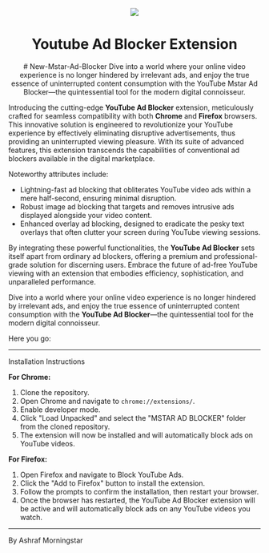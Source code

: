<p align="center">
  <img src="https://raw.githubusercontent.com/AshrafMorningstar/New-Mstar-Ad-Blocker/blob/main/images/Last%20LOGO.png">
</p>
<h1 align="center"> Youtube Ad Blocker Extension </h1>
<p align="center">
# New-Mstar-Ad-Blocker
Dive into a world where your online video experience is no longer hindered by irrelevant ads, and enjoy the true essence of uninterrupted content consumption with the YouTube Mstar Ad Blocker—the quintessential tool for the modern digital connoisseur.

Introducing the cutting-edge **YouTube Ad Blocker** extension, meticulously crafted for seamless compatibility with both **Chrome** and **Firefox** browsers. This innovative solution is engineered to revolutionize your YouTube experience by effectively eliminating disruptive advertisements, thus providing an uninterrupted viewing pleasure. With its suite of advanced features, this extension transcends the capabilities of conventional ad blockers available in the digital marketplace.

Noteworthy attributes include:

- Lightning-fast ad blocking that obliterates YouTube video ads within a mere half-second, ensuring minimal disruption.
- Robust image ad blocking that targets and removes intrusive ads displayed alongside your video content.
- Enhanced overlay ad blocking, designed to eradicate the pesky text overlays that often clutter your screen during YouTube viewing sessions.

By integrating these powerful functionalities, the **YouTube Ad Blocker** sets itself apart from ordinary ad blockers, offering a premium and professional-grade solution for discerning users. Embrace the future of ad-free YouTube viewing with an extension that embodies efficiency, sophistication, and unparalleled performance.

Dive into a world where your online video experience is no longer hindered by irrelevant ads, and enjoy the true essence of uninterrupted content consumption with the **YouTube Ad Blocker**—the quintessential tool for the modern digital connoisseur.

Here you go:

---

Installation Instructions

**For Chrome:**

1. Clone the repository.
2. Open Chrome and navigate to `chrome://extensions/`.
3. Enable developer mode.
4. Click "Load Unpacked" and select the "MSTAR AD BLOCKER" folder from the cloned repository.
5. The extension will now be installed and will automatically block ads on YouTube videos.

**For Firefox:**

1. Open Firefox and navigate to Block YouTube Ads.
2. Click the "Add to Firefox" button to install the extension.
3. Follow the prompts to confirm the installation, then restart your browser.
4. Once the browser has restarted, the YouTube Ad Blocker extension will be active and will automatically block ads on any YouTube videos you watch.

---

By Ashraf Morningstar
